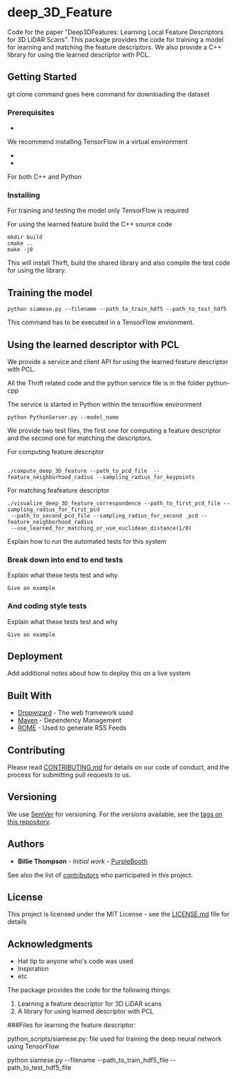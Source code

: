# deep_3D_Feature

Code for the paper "Deep3DFeatures: Learning Local Feature Descriptors for 3D LiDAR Scans".
This package provides the code for training a model for learning and matching
the feature descriptors. We also provide a C++ library for using the learned descriptor with PCL. 




## Getting Started

git clone command goes here
command for downloading the dataset


### Prerequisites

* [Tensorflow]:(https://www.tensorflow.org/install/install_linux) 

We recommend installing TensorFlow in a virtual environment

* [PCL]:(https://github.com/PointCloudLibrary/pcl)

* [OpenCV]: (https://github.com/opencv/opencv)

For both C++ and Python

### Installing

For training and testing the model only TensorFlow is required

For using the learned feature build the C++ source code

```
mkdir build
cmake ..
make -j8
```

This will install Thirft, build the shared library and also compile the 
test code for using the library.

## Training the model

```
python siamese.py --filename --path_to_train_hdf5 --path_to_test_hdf5

```
This command has to be executed in a TensorFlow envionment. 


## Using the learned descriptor with PCL

We provide a service and client API for using the learned feature descriptor with PCL.

All the Thrift related code and the python service file is in the folder python-cpp

The service is started in Python within the tensorflow environment
```
python PythonServer.py --model_name

```
We provide two test files, the first one for computing a feature descriptor and 
the second one for matching the descriptors.

For computing feature descriptor 
```

./compute_deep_3D_feature --path_to_pcd_file  --feature_neighborhood_radius --sampling_radius_for_keypoints

```

For matching feafeature descriptor 
```
./visualize_deep_3D_feature_correspondence --path_to_first_pcd_file --sampling_radius_for_first_pcd 
 --path_to_second_pcd_file --sampling_radius_for_second _pcd --feature_neighborhood_radius 
 --use_learned_for_matching_or_use_euclidean_distance(1/0)

```



Explain how to run the automated tests for this system

### Break down into end to end tests

Explain what these tests test and why

```
Give an example
```

### And coding style tests

Explain what these tests test and why

```
Give an example
```

## Deployment

Add additional notes about how to deploy this on a live system

## Built With

* [Dropwizard](http://www.dropwizard.io/1.0.2/docs/) - The web framework used
* [Maven](https://maven.apache.org/) - Dependency Management
* [ROME](https://rometools.github.io/rome/) - Used to generate RSS Feeds

## Contributing

Please read [CONTRIBUTING.md](https://gist.github.com/PurpleBooth/b24679402957c63ec426) for details on our code of conduct, and the process for submitting pull requests to us.

## Versioning

We use [SemVer](http://semver.org/) for versioning. For the versions available, see the [tags on this repository](https://github.com/your/project/tags). 

## Authors

* **Billie Thompson** - *Initial work* - [PurpleBooth](https://github.com/PurpleBooth)

See also the list of [contributors](https://github.com/your/project/contributors) who participated in this project.

## License

This project is licensed under the MIT License - see the [LICENSE.md](LICENSE.md) file for details

## Acknowledgments

* Hat tip to anyone who's code was used
* Inspiration
* etc







The package provides the code for the following things:

1. Learning a feature descriptor for 3D LiDAR scans
2. A library for using learned descriptor with PCL


###Files for learning the feature descriptor:


python_scripts/siamese.py: file used for training the deep neural network using TensorFlow

python siamese.py --filename --path_to_train_hdf5_file --path_to_test_hdf5_file



  













